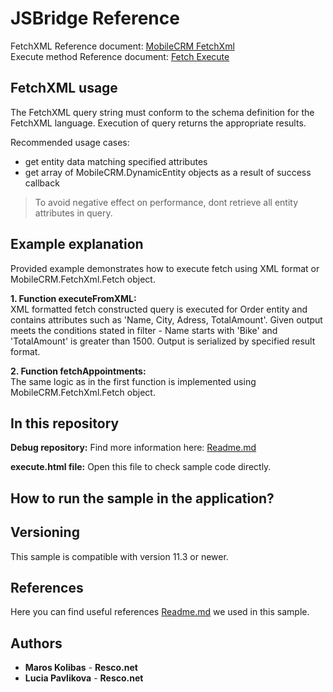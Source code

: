 # JSBridge Reference

FetchXML Reference document: [MobileCRM FetchXml](https://www.resco.net/javascript-bridge-reference/#MobileCRM_FetchXml)
<br />Execute method Reference document: [Fetch Execute](https://www.resco.net/javascript-bridge-reference/#MobileCRM_FetchXml_Fetch_execute)

## FetchXML usage

The FetchXML query string must conform to the schema definition for the FetchXML language.
Execution of query returns the appropriate results.

Recommended usage cases:
- get entity data matching specified attributes
- get array of MobileCRM.DynamicEntity objects as a result of success callback

> To avoid negative effect on performance, dont retrieve all entity attributes in query.

## Example explanation

Provided example demonstrates how to execute fetch using XML format or MobileCRM.FetchXml.Fetch object.

**1.	Function executeFromXML:**
	<br />XML formatted fetch constructed query is executed for Order entity and contains attributes such as 'Name, City, Adress, TotalAmount'.
	Given output meets the conditions stated in filter - Name starts with 'Bike' and 'TotalAmount' is greater than 1500.
	Output is serialized by specified result format.

**2.	Function fetchAppointments:**
	<br />The same logic as in the first function is implemented using MobileCRM.FetchXml.Fetch object.

## In this repository
    
**Debug repository:**
Find more information here: [Readme.md](https://github.com/Resconet/JSBridge/blob/master/samples/FetchXml/Execute/Debug/README.md)

**execute.html file:**
Open this file to check sample code directly.

## How to run the sample in the application?


## Versioning

This sample is compatible with version 11.3 or newer.

## References

Here you can find useful references [Readme.md](https://github.com/Resconet/JSBridge/blob/master/README.md) we used in this sample.

## Authors

* **Maros Kolibas** - **Resco.net**
* **Lucia Pavlikova** - **Resco.net**
